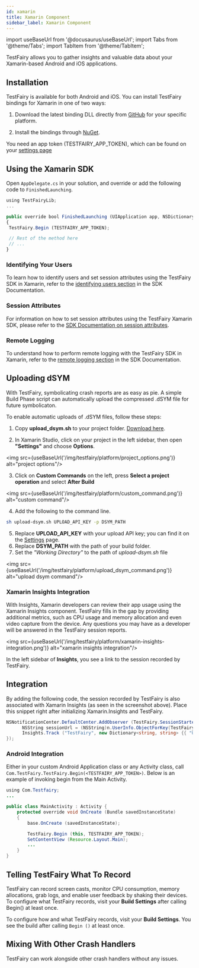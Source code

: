 ```yaml
---
id: xamarin
title: Xamarin Component
sidebar_label: Xamarin Component
---
```


import useBaseUrl from '@docusaurus/useBaseUrl';
import Tabs from '@theme/Tabs';
import TabItem from '@theme/TabItem';

TestFairy allows you to gather insights and valuable data about your Xamarin-based Android and iOS applications. 

## Installation

TestFairy is available for both Android and iOS. You can install TestFairy bindings for Xamarin in one of two ways:

1. Download the latest binding DLL directly from [GitHub](https://github.com/testfairy/testfairy-xamarin/releases) for your specific platform.

1. Install the bindings through [NuGet](https://www.nuget.org/packages/TestFairy.Xamarin/).

You need an app token (TESTFAIRY_APP_TOKEN), which can be found on your [settings page](http://app.testfairy.com/settings/)

## Using the Xamarin SDK

Open `AppDelegate.cs` in your solution, and override or add the following code to `FinishedLaunching`.

```js
using TestFairyLib;
...

public override bool FinishedLaunching (UIApplication app, NSDictionary options)
{
 TestFairy.Begin (TESTFAIRY_APP_TOKEN);

 // Rest of the method here
 // ...
}
```


### Identifying Your Users

To learn how to identify users and set session attributes using the TestFairy SDK in Xamarin, refer to the [identifying users section](/testfairy/sdk/identifying-users/) in the SDK Documentation.

### Session Attributes

For information on how to set session attributes using the TestFairy Xamarin SDK, please refer to the [SDK Documentation on session attributes](/testfairy/sdk/session-attributes/).

### Remote Logging

To understand how to perform remote logging with the TestFairy SDK in Xamarin, refer to the [remote logging section](/testfairy/sdk/remote-logging/) in the SDK Documentation.

## Uploading dSYM

With TestFairy, symbolicating crash reports are as easy as pie. A simple Build Phase script can automatically upload the compressed .dSYM file for future symbolicaton.

To enable automatic uploads of .dSYM files, follow these steps:

1. Copy **upload_dsym.sh** to your project folder. [Download here](https://s3.amazonaws.com/testfairy/sdk/upload-dsym.sh).

2. In Xamarin Studio, click on your project in the left sidebar, then open **"Settings"** and choose **Options**.

<img src={useBaseUrl('/img/testfairy/platform/project_options.png')} alt="project options"/>

3. Click on **Custom Commands** on the left, press **Select a project operation** and select **After Build**

<img src={useBaseUrl('/img/testfairy/platform/custom_command.png')} alt="custom command"/>


4. Add the following to the command line.

```sh
sh upload-dsym.sh UPLOAD_API_KEY -p DSYM_PATH
```

5. Replace **UPLOAD_API_KEY** with your upload API key; you can find it on the [Settings](https://app.testfairy.com/settings/) page.
6. Replace **DSYM_PATH** with the path of your build folder.
7. Set the _"Working Directory"_ to the path of _upload-dsym.sh_ file

<img src={useBaseUrl('/img/testfairy/platform/upload_dsym_command.png')} alt="upload dsym command"/>

### Xamarin Insights Integration

With Insights, Xamarin developers can review their app usage using the Xamarin Insights component. TestFairy fills in the gap by providing additional metrics, such as CPU usage and memory allocation and even video capture from the device. Any questions you may have as a developer will be answered in the TestFairy session reports.

<img src={useBaseUrl('/img/testfairy/platform/xamarin-insights-integration.png')} alt="xamarin insights integration"/>

In the left sidebar of **Insights**, you see a link to the session recorded by TestFairy.

## Integration

By adding the following code, the session recorded by TestFairy is also associated with Xamarin Insights (as seen in the screenshot above). Place this snippet right after initializing Xamarin.Insights and TestFairy.

```csharp
NSNotificationCenter.DefaultCenter.AddObserver (TestFairy.SessionStartedNotification, delegate (NSNotification n) {
      NSString sessionUrl = (NSString)n.UserInfo.ObjectForKey(TestFairy.SessionStartedUrlKey);
      Insights.Track ("TestFairy", new Dictionary<string, string> {{ "URL", sessionUrl }});
});
```

### Android Integration

Either in your custom Android Application class or any Activity class, call `Com.TestFairy.TestFairy.Begin(<TESTFAIRY_APP_TOKEN>)`. Below is an example of invoking begin from the Main Activity.

```java
using Com.Testfairy;
...

public class MainActivity : Activity {
    protected override void OnCreate (Bundle savedInstanceState)
    {
        base.OnCreate (savedInstanceState);

        TestFairy.Begin (this, TESTFAIRY_APP_TOKEN);
        SetContentView (Resource.Layout.Main);
        ...
    }
}
```

## Telling TestFairy What To Record

TestFairy can record screen casts, monitor CPU consumption, memory allocations, grab logs, and enable user feedback by shaking their devices. To configure what TestFairy records, visit your **Build Settings** after calling Begin() at least once.


To configure how and what TestFairy records, visit your **Build Settings**. You see the build after calling `Begin ()` at least once.

## Mixing With Other Crash Handlers

TestFairy can work alongside other crash handlers without any issues.

